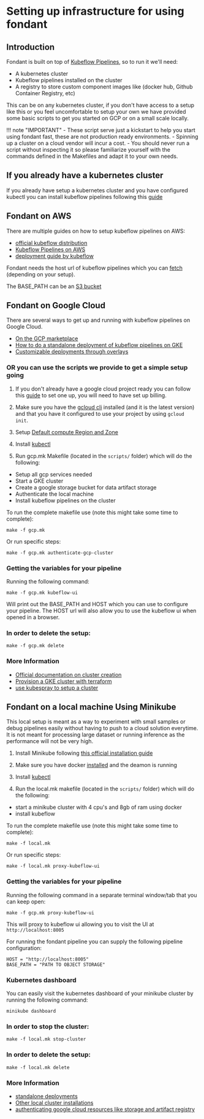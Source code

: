 # Setting up infrastructure for using fondant

## Introduction
Fondant is built on top of [Kubeflow Pipelines](https://www.kubeflow.org/docs/components/pipelines/v1/introduction/), so to run it we'll need:

- A kubernetes cluster
- Kubeflow pipelines installed on the cluster
- A registry to store custom component images like (docker hub, Github Container Registry, etc)

This can be on any kubernetes cluster, if you don't have access to a setup like this or you feel uncomfortable to setup your own we have provided some basic scripts to get you started on GCP or on a small scale locally.

!!! note "IMPORTANT"
    - These script serve just a kickstart to help you start using fondant fast, these are not production ready environments.
    - Spinning up a cluster on a cloud vendor will incur a cost.
    - You should never run a script without inspecting it so please familiarize yourself with the commands defined in the Makefiles and adapt it to your own needs.

## If you already have a kubernetes cluster
 
If you already have setup a kubernetes cluster and you have configured kubectl you can install kubeflow pipelines following this [guide](https://www.kubeflow.org/docs/components/pipelines/v1/installation/standalone-deployment/#deploying-kubeflow-pipelines)


## Fondant on AWS

There are multiple guides on how to setup kubeflow pipelines on AWS:

- [official kubeflow distribution](https://awslabs.github.io/kubeflow-manifests/)
- [Kubeflow Pipelines on AWS](https://docs.aws.amazon.com/sagemaker/latest/dg/kubernetes-sagemaker-components-install.html)
- [deployment guide by kubeflow](https://awslabs.github.io/kubeflow-manifests/docs/deployment/)

Fondant needs the host url of kubeflow pipelines which you can [fetch](https://docs.aws.amazon.com/sagemaker/latest/dg/kubernetes-sagemaker-components-install.html#:~:text=.-,Access%20the%20KFP%20UI%20(Kubeflow%20Dashboard),-The%20Kubeflow%20Pipelines) (depending on your setup).

The BASE_PATH can be an [S3 bucket](https://docs.aws.amazon.com/AmazonS3/latest/userguide/creating-bucket.html)


## Fondant on Google Cloud

There are several ways to get up and running with kubeflow pipelines on Google Cloud.

- [On the GCP marketplace](https://console.cloud.google.com/marketplace/details/google-cloud-ai-platform/kubeflow-pipelines?project=thematic-lore-290312)
- [How to do a standalone deployment of kubeflow pipelines on GKE](https://www.kubeflow.org/docs/components/pipelines/v1/installation/standalone-deployment/)
- [Customizable deployments through overlays](https://www.kubeflow.org/docs/components/pipelines/v1/installation/standalone-deployment/#customizing-kubeflow-pipelines)

### OR you can use the scripts we provide to get a simple setup going

1. If you don't already have a google cloud project ready you can follow this [guide](https://v1-5-branch.kubeflow.org/docs/distributions/gke/deploy/project-setup/) to set one up, you will need to have set up billing.

2. Make sure you have the [gcloud cli](https://cloud.google.com/sdk/docs/install) installed (and it is the latest version) and that you have it configured to use your project by using `gcloud init`.

3. Setup [Default compute Region and Zone](https://cloud.google.com/compute/docs/gcloud-compute#default-region-zone)

3. Install [kubectl](https://kubernetes.io/docs/tasks/tools/) 

4. Run gcp.mk Makefile (located in the `scripts/` folder) which will do the following:
- Setup all gcp services needed 
- Start a GKE cluster
- Create a google storage bucket for data artifact storage
- Authenticate the local machine 
- Install kubeflow pipelines on the cluster

To run the complete makefile use (note this might take some time to complete):
```
make -f gcp.mk
```
Or run specific steps:
```
make -f gcp.mk authenticate-gcp-cluster
```

### Getting the variables for your pipeline

Running the following command:
```
make -f gcp.mk kubeflow-ui
```
Will print out the BASE_PATH and HOST which you can use to configure your pipeline. The HOST url will also allow you to use the kubeflow ui when opened in a browser.

### In order to delete the setup:
```
make -f gcp.mk delete
```

### More Information

- [Official documentation on cluster creation](https://cloud.google.com/kubernetes-engine/docs/how-to/creating-a-zonal-cluster)
- [Provision a GKE cluster with terraform](https://developer.hashicorp.com/terraform/tutorials/kubernetes/gke)
- [use kubespray to setup a cluster](https://github.com/kubernetes-sigs/kubespray)


## Fondant on a local machine Using Minikube

This local setup is meant as a way to experiment with small samples or debug pipelines easily without having to push to a cloud solution everytime. It is not meant for processing large dataset or running inference as the performance will not be very high.

1. Install Minikube following [this official installation guide](https://minikube.sigs.k8s.io/docs/start/)

2. Make sure you have docker [installed](https://docs.docker.com/desktop/) and the deamon is running

3. Install [kubectl](https://kubernetes.io/docs/tasks/tools/) 

4. Run the local.mk makefile (located in the `scripts/` folder) which will do the following:
- start a minikube cluster with 4 cpu's and 8gb of ram using docker
- install kubeflow

To run the complete makefile  use (note this might take some time to complete):
```
make -f local.mk
```
Or run specific steps:
```
make -f local.mk proxy-kubeflow-ui
```

### Getting the variables for your pipeline

Running the following command in a separate terminal window/tab that you can keep open:
```
make -f gcp.mk proxy-kubeflow-ui
```
This will proxy to kubeflow ui allowing you to visit the UI at `http://localhost:8005`

For running the fondant pipeline you can supply the following pipeline configuration:
```
HOST = "http://localhost:8005"
BASE_PATH = "PATH TO OBJECT STORAGE"
```

### Kubernetes dashboard
You can easily visit the kubernetes dashboard of your minikube cluster by running the following command:
```
minikube dashboard
```

### In order to stop the cluster:
```
make -f local.mk stop-cluster
```

### In order to delete the setup:
```
make -f local.mk delete
```

### More Information
- [standalone deployments](https://www.kubeflow.org/docs/components/pipelines/v1/installation/standalone-deployment/)
- [Other local cluster installations](https://www.kubeflow.org/docs/components/pipelines/v1/installation/localcluster-deployment/)
- [authenticating google cloud resources like storage and artifact registry](https://minikube.sigs.k8s.io/docs/handbook/addons/gcp-auth/)




